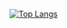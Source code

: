 [![Top Langs](https://github-readme-stats.vercel.app/api/top-langs/?username=binderb&layout=compact)](https://github.com/anuraghazra/github-readme-stats)
